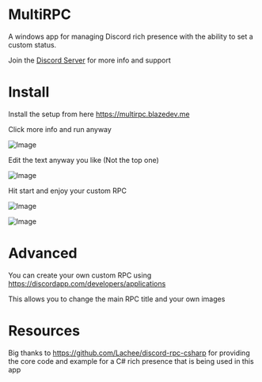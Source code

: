 # MultiRPC
A windows app for managing Discord rich presence with the ability to set a custom status.

Join the [Discord Server](https://discord.gg/WJTYdNb) for more info and support

# Install
Install the setup from here https://multirpc.blazedev.me

Click more info and run anyway 

![Image](https://i.imgur.com/jV9jIte.png)

Edit the text anyway you like (Not the top one)

![Image](https://i.imgur.com/PLrYtwq.png)

Hit start and enjoy your custom RPC

![Image](https://i.imgur.com/RWZYw0L.png)

![Image](https://i.imgur.com/TIdCDBj.png)

# Advanced

You can create your own custom RPC using https://discordapp.com/developers/applications

This allows you to change the main RPC title and your own images

# Resources
Big thanks to https://github.com/Lachee/discord-rpc-csharp for providing the core code 
and example for a C# rich presence that is being used in this app
